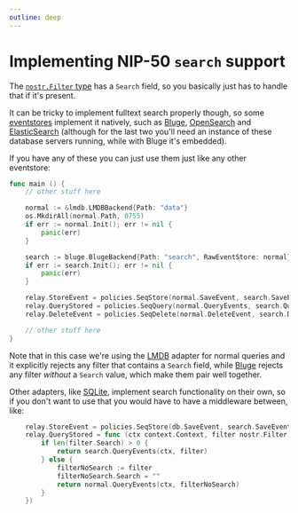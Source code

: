 ```yaml
---
outline: deep
---
```


# Implementing NIP-50 `search` support

The [`nostr.Filter` type](https://pkg.go.dev/fiatjaf.com/nostr#Filter) has a `Search` field, so you basically just has to handle that if it's present.

It can be tricky to implement fulltext search properly though, so some [eventstores](../core/eventstore) implement it natively, such as [Bluge](https://pkg.go.dev/fiatjaf.com/nostr/eventstore/bluge), [OpenSearch](https://pkg.go.dev/fiatjaf.com/nostr/eventstore/opensearch) and [ElasticSearch](https://pkg.go.dev/fiatjaf.com/nostr/eventstore/elasticsearch) (although for the last two you'll need an instance of these database servers running, while with Bluge it's embedded).

If you have any of these you can just use them just like any other eventstore:

```go
func main () {
    // other stuff here

	normal := &lmdb.LMDBBackend{Path: "data"}
	os.MkdirAll(normal.Path, 0755)
	if err := normal.Init(); err != nil {
		panic(err)
	}

	search := bluge.BlugeBackend{Path: "search", RawEventStore: normal}
	if err := search.Init(); err != nil {
		panic(err)
	}

	relay.StoreEvent = policies.SeqStore(normal.SaveEvent, search.SaveEvent)
	relay.QueryStored = policies.SeqQuery(normal.QueryEvents, search.QueryEvents)
	relay.DeleteEvent = policies.SeqDelete(normal.DeleteEvent, search.DeleteEvent)

    // other stuff here
}
```

Note that in this case we're using the [LMDB](https://pkg.go.dev/fiatjaf.com/nostr/eventstore/lmdb) adapter for normal queries and it explicitly rejects any filter that contains a `Search` field, while [Bluge](https://pkg.go.dev/fiatjaf.com/nostr/eventstore/bluge) rejects any filter _without_ a `Search` value, which make them pair well together.

Other adapters, like [SQLite](https://pkg.go.dev/fiatjaf.com/nostr/eventstore/sqlite3), implement search functionality on their own, so if you don't want to use that you would have to have a middleware between, like:

```go
	relay.StoreEvent = policies.SeqStore(db.SaveEvent, search.SaveEvent)
	relay.QueryStored = func (ctx context.Context, filter nostr.Filter) iter.Seq[nostr.Event] {
        if len(filter.Search) > 0 {
			return search.QueryEvents(ctx, filter)
        } else {
			filterNoSearch := filter
            filterNoSearch.Search = ""
			return normal.QueryEvents(ctx, filterNoSearch)
		}
	})
```
